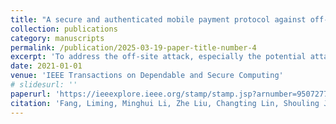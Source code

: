 ```yaml
---
title: "A secure and authenticated mobile payment protocol against off-site attack strategy"
collection: publications
category: manuscripts
permalink: /publication/2025-03-19-paper-title-number-4
excerpt: 'To address the off-site attack, especially the potential attackers who may be malicious merchants, we also propose SALP, a secure and authenticated payment protocol, using time and position as necessary conditions for the payment confirmation. Furthermore, we leverage identity-based signature (IBS) to prevent altering the information and reduce the overhead of the third-party authentication. We conduct case studies to demonstrate that the SALP can effectively prevent the off-site payment attack without a trusted hardware environment. In particular, we finally argue that SALP does not bring additional system overhead without degrading the convenience of mobile payment.'
date: 2021-01-01
venue: 'IEEE Transactions on Dependable and Secure Computing'
# slidesurl: ''
paperurl: 'https://ieeexplore.ieee.org/stamp/stamp.jsp?arnumber=9507277&casa_token=PRvWsNXbV54AAAAA:ZifrIcjZwo-NjbV3fTjLMGJakE7nRhyqPgfO0J0X0TuJBfa-1139a8JmKrNjdEIKAEzQVQwC&tag=1'
citation: 'Fang, Liming, Minghui Li, Zhe Liu, Changting Lin, Shouling Ji, Anni Zhou, Willy Susilo, and Chunpeng Ge. "A secure and authenticated mobile payment protocol against off-site attack strategy." IEEE Transactions on Dependable and Secure Computing 19, no. 5 (2021): 3564-3578.'
---
```


<!-- The contents above will be part of a list of publications, if the user clicks the link for the publication than the contents of section will be rendered as a full page, allowing you to provide more information about the paper for the reader. When publications are displayed as a single page, the contents of the above "citation" field will automatically be included below this section in a smaller font. -->